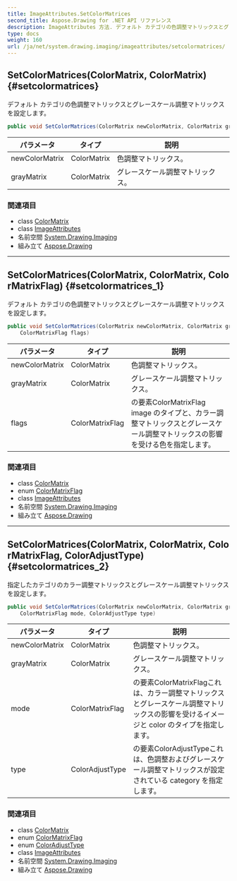 ```yaml
---
title: ImageAttributes.SetColorMatrices
second_title: Aspose.Drawing for .NET API リファレンス
description: ImageAttributes 方法. デフォルト カテゴリの色調整マトリックスとグレースケール調整マトリックスを設定します
type: docs
weight: 160
url: /ja/net/system.drawing.imaging/imageattributes/setcolormatrices/
---
```

## SetColorMatrices(ColorMatrix, ColorMatrix) {#setcolormatrices}

デフォルト カテゴリの色調整マトリックスとグレースケール調整マトリックスを設定します。

```csharp
public void SetColorMatrices(ColorMatrix newColorMatrix, ColorMatrix grayMatrix)
```

| パラメータ | タイプ | 説明 |
| --- | --- | --- |
| newColorMatrix | ColorMatrix | 色調整マトリックス。 |
| grayMatrix | ColorMatrix | グレースケール調整マトリックス。 |

### 関連項目

* class [ColorMatrix](../../colormatrix/)
* class [ImageAttributes](../)
* 名前空間 [System.Drawing.Imaging](../../imageattributes/)
* 組み立て [Aspose.Drawing](../../../)

---

## SetColorMatrices(ColorMatrix, ColorMatrix, ColorMatrixFlag) {#setcolormatrices_1}

デフォルト カテゴリの色調整マトリックスとグレースケール調整マトリックスを設定します。

```csharp
public void SetColorMatrices(ColorMatrix newColorMatrix, ColorMatrix grayMatrix, 
    ColorMatrixFlag flags)
```

| パラメータ | タイプ | 説明 |
| --- | --- | --- |
| newColorMatrix | ColorMatrix | 色調整マトリックス。 |
| grayMatrix | ColorMatrix | グレースケール調整マトリックス。 |
| flags | ColorMatrixFlag | の要素ColorMatrixFlag image のタイプと、カラー調整マトリックスとグレースケール調整マトリックスの影響を受ける色を指定します。 |

### 関連項目

* class [ColorMatrix](../../colormatrix/)
* enum [ColorMatrixFlag](../../colormatrixflag/)
* class [ImageAttributes](../)
* 名前空間 [System.Drawing.Imaging](../../imageattributes/)
* 組み立て [Aspose.Drawing](../../../)

---

## SetColorMatrices(ColorMatrix, ColorMatrix, ColorMatrixFlag, ColorAdjustType) {#setcolormatrices_2}

指定したカテゴリのカラー調整マトリックスとグレースケール調整マトリックスを設定します。

```csharp
public void SetColorMatrices(ColorMatrix newColorMatrix, ColorMatrix grayMatrix, 
    ColorMatrixFlag mode, ColorAdjustType type)
```

| パラメータ | タイプ | 説明 |
| --- | --- | --- |
| newColorMatrix | ColorMatrix | 色調整マトリックス。 |
| grayMatrix | ColorMatrix | グレースケール調整マトリックス。 |
| mode | ColorMatrixFlag | の要素ColorMatrixFlagこれは、カラー調整マトリックスとグレースケール調整マトリックスの影響を受けるイメージと color のタイプを指定します。 |
| type | ColorAdjustType | の要素ColorAdjustTypeこれは、色調整およびグレースケール調整マトリックスが設定されている category を指定します。 |

### 関連項目

* class [ColorMatrix](../../colormatrix/)
* enum [ColorMatrixFlag](../../colormatrixflag/)
* enum [ColorAdjustType](../../coloradjusttype/)
* class [ImageAttributes](../)
* 名前空間 [System.Drawing.Imaging](../../imageattributes/)
* 組み立て [Aspose.Drawing](../../../)


